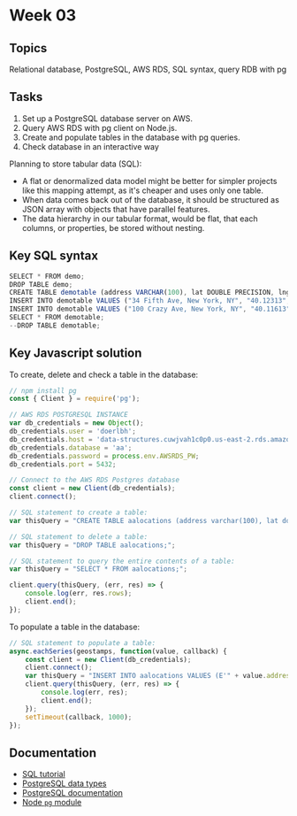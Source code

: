 # Week 03

 

## Topics

Relational database, PostgreSQL, AWS RDS, SQL syntax, query RDB with pg


## Tasks

1. Set up a PostgreSQL database server on AWS.
2. Query AWS RDS with pg client on Node.js.
3. Create and populate tables in the database with pg queries.
4. Check database in an interactive way

Planning to store tabular data (SQL):  
* A flat or denormalized data model might be better for simpler projects like this mapping attempt, as it's cheaper and uses only one table.
* When data comes back out of the database, it should be structured as JSON array with objects that have parallel features.
* The data hierarchy in our tabular format, would be flat, that each columns, or properties, be stored without nesting. 

## Key SQL syntax

```javascript
SELECT * FROM demo;
DROP TABLE demo;
CREATE TABLE demotable (address VARCHAR(100), lat DOUBLE PRECISION, lng DOUBLE PRECISION);
INSERT INTO demotable VALUES ("34 Fifth Ave, New York, NY", "40.12313", "-79,123123");
INSERT INTO demotable VALUES ("100 Crazy Ave, New York, NY", "40.11613", "-100,121123");
SELECT * FROM demotable;
--DROP TABLE demotable;
```

## Key Javascript solution

To create, delete and check a table in the database:
```javascript
// npm install pg
const { Client } = require('pg');

// AWS RDS POSTGRESQL INSTANCE
var db_credentials = new Object();
db_credentials.user = 'doerlbh';
db_credentials.host = 'data-structures.cuwjvah1c0p0.us-east-2.rds.amazonaws.com';
db_credentials.database = 'aa';
db_credentials.password = process.env.AWSRDS_PW;
db_credentials.port = 5432;

// Connect to the AWS RDS Postgres database
const client = new Client(db_credentials);
client.connect();

// SQL statement to create a table: 
var thisQuery = "CREATE TABLE aalocations (address varchar(100), lat double precision, long double precision);";

// SQL statement to delete a table: 
var thisQuery = "DROP TABLE aalocations;"; 

// SQL statement to query the entire contents of a table: 
var thisQuery = "SELECT * FROM aalocations;";

client.query(thisQuery, (err, res) => {
    console.log(err, res.rows);
    client.end();
});
```

To populate a table in the database:
```javascript
// SQL statement to populate a table: 
async.eachSeries(geostamps, function(value, callback) {
    const client = new Client(db_credentials);
    client.connect();
    var thisQuery = "INSERT INTO aalocations VALUES (E'" + value.address + "', " + value.latLong.lat + ", " + value.latLong.lng + ");";
    client.query(thisQuery, (err, res) => {
        console.log(err, res);
        client.end();
    });
    setTimeout(callback, 1000); 
}); 

```


## Documentation

* [SQL tutorial](https://www.linkedin.com/learning/sql-essential-training-2)  
* [PostgreSQL data types](https://www.postgresql.org/docs/9.4/static/datatype.html)  
* [PostgreSQL documentation](https://www.postgresql.org/docs/9.4/static/)
* [Node `pg` module](https://www.npmjs.com/package/pg)


